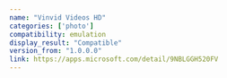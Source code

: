 ```yaml
---
name: "Vinvid Videos HD"
categories: ['photo']
compatibility: emulation
display_result: "Compatible"
version_from: "1.0.0.0"
link: https://apps.microsoft.com/detail/9NBLGGH520FV
---
```

